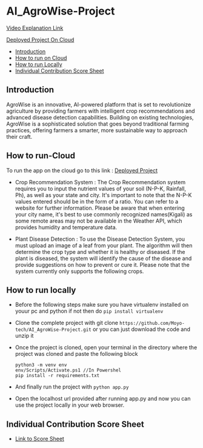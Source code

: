 # AI_AgroWise-Project
[Video Explanation Link]()

[Deployed Project On Cloud](https://agrowise-ai-summative.streamlit.app/)
 - [Introduction](#introduction)
-  [How to run on Cloud](#how-to-run-cloud)
-  [How to run Locally](#how-to-run-locally)
-  [Individual Contribution Score Sheet](#individual-contribution-score-sheet)


## Introduction
AgroWise is an innovative, AI-powered platform that is set to revolutionize agriculture by providing farmers with intelligent crop recommendations and advanced disease detection capabilities. Building on existing technologies, AgroWise is a sophisticated solution that goes beyond traditional farming practices, offering farmers a smarter, more sustainable way to approach their craft.

## How to run-Cloud

To run the app on the cloud go to this link :  [Deployed Project](https://agrowise-ai-summative.streamlit.app/)

- Crop Recommendation System : The Crop Recommendation system requires you to input the nutrient values of your soil (N-P-K, Rainfall, Ph), as well as your state and city. It's important to note that the N-P-K values entered should be in the form of a ratio. You can refer to a website for further information. Please be aware that when entering your city name, it's best to use commonly recognized names(Kigali) as some remote areas may not be available in the Weather API, which provides humidity and temperature data.

- Plant Disease Detection :  To use the Disease Detection System, you must upload an image of a leaf from your plant. The algorithm will then determine the crop type and whether it is healthy or diseased. If the plant is diseased, the system will identify the cause of the disease and provide suggestions on how to prevent or cure it. Please note that the system currently only supports the following crops.


## How to run locally
- Before the following steps make sure you have virtualenv installed on youur pc and python if not then do  `pip install virtualenv`
- Clone the complete project with git clone `https://github.com/Moyo-tech/AI_AgroWise-Project.git` or you can just download the code and unzip it
- Once the project is cloned, open your terminal in the directory where the project was cloned and paste the following block

   ```
   python3 -m venv env
   env/Scripts/Activate.ps1 //In Powershel
   pip install -r requirements.txt 
   ```
- And finally run the project with
    ```python app.py```
    
- Open the localhost url provided after running app.py and now you can use the project locally in your web browser.

## Individual Contribution Score Sheet
- [Link to Score Sheet](https://docs.google.com/document/d/1VMWvmAojjGKRfhwuHK-C-9r3nPSGx6gMimYsEalC_eI/edit?usp=sharing)
